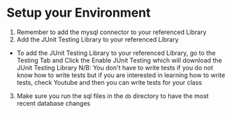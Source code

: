 # Setup your Environment
1. Remember to add the mysql connector to your referenced Library
2. Add the JUnit Testing Library to your referenced Library
  - To add the JUnit Testing Library to your referenced Library, go to the Testing Tab and Click the Enable JUnit Testing which will download the JUnit Testing Library
  N/B: You don't have to write tests if you do not know how to write tests but if you are interested in learning how to write tests, check Youtube and then you can write tests for your class
3. Make sure you run the sql files in the `db` directory to have the most recent database changes
